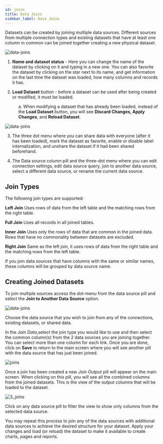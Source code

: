 ```yaml
---
id: joins
title: Data Joins
sidebar_label: Data Joins
---
```


<div style={{textAlign: "justify"}}>

Datasets can be created by joining multiple data sources. Different sources from multiple connection types and existing datasets that have at least one column in common can be joined together creating a new physical dataset. 

![data-joins](https://s3.amazonaws.com/cdn.qrvey.com/documentation_assets/ui-docs/datasets/Joins/data-joins-nv1.png#thumbnail) 


1. <b>Name and dataset status</b> - Here you can change the name of the dataset by clicking on it and typing in a new one. You can also favorite the dataset by clicking on the star next to its name, and get information on the last time the dataset was loaded, how many columns and records it has.

2. <b>Load Dataset</b> button - before a dataset can be used after being created or modified, it must be loaded. 
<ul style="list-style: none; margin-left:20px;">
<li> a. When modifying a dataset that has already been loaded, instead of the <b>Load Dataset</b> button, you will see <b>Discard Changes, Apply Changes</b>, and <b>Reload Dataset</b>.</li></ul>

![data-joins](https://s3.amazonaws.com/cdn.qrvey.com/documentation_assets/ui-docs/datasets/Joins/data-joins-nv2.png#thumbnail-40) 

 
3. The three dot menu where you can share data with everyone (after it has been loaded), mark the dataset as favorite, enable or disable label internalization, and unshare the dataset if it had been shared beforehand.

4. The Data source column pill and the three-dot menu where you can edit connection settings, edit data source query, join to another data source, select a different data source, or rename the current data source. 


## Join Types
The following join types are supported:

**Left Join**
Uses rows of data from the left table and the matching rows from the right table. 

**Full Join**
Uses all records in all joined tables. 

**Inner Join**
Uses only the rows of data that are common in the joined data. Rows that have no commonality between datasets are excluded. 

**Right Join**
Same as the left join, it uses rows of data from the right table and the matching rows from the left table. 

If you join data sources that have columns with the same or similar names, these columns will be grouped by data source name. 


## Creating Joined Datasets
To join multiple sources access the dot-menu from the data source pill and select the **Join to Another Data Source** option. 

![data-joins](https://s3.amazonaws.com/cdn.qrvey.com/documentation_assets/ui-docs/datasets/Joins/data-joins-nv3.png#thumbnail-60) 

Choose the data source that you wish to join from any of the connections, existing datasets, or shared data.


In the *Join Data*,select the join type you would like to use and then select the common column(s) from the 2 data sources you are joining together. You can select more than one column for each link. Once you are done, click on **Save** to return to the main screen where you will see another pill with the data source that has just been joined. 

![joins](https://s3.amazonaws.com/cdn.qrvey.com/documentation_assets/ui-docs/datasets/Joins/Join2.png#thumbnail-80) 

Once a join has been created a new *Join Output* pill will appear on the main screen. When clicking on this pill, you will see all the combined columns from the joined datasets. This is the view of the output columns that will be loaded to the dataset.

![3_joins](https://s3.amazonaws.com/cdn.qrvey.com/documentation_assets/ui-docs/datasets/Joins/3_joins.png#thumbnail)

Click on any data source pill to filter the view to show only columns from the selected data source. 

You may repeat this process to join any of the data sources with additional data sources to achieve the desired structure for your dataset. Apply your changes and load (or reload) the dataset to make it available to create charts, pages and reports.


</div>